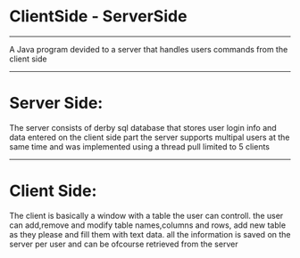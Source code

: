 # ClientSide - ServerSide
----------------------------
A Java program devided to a server that handles users commands from the client side

----------------
# Server Side:
The server consists of derby sql database that stores user login info and data entered on the client side part
the server supports multipal users at the same time and was implemented using a thread pull limited to 5 clients

-----------------
# Client Side:
The client is basically a window with a table the user can controll. the user can add,remove and modify table names,columns and rows, add new table as they please and fill them with text data. all the information is saved on the server per user and can be ofcourse retrieved from the server
